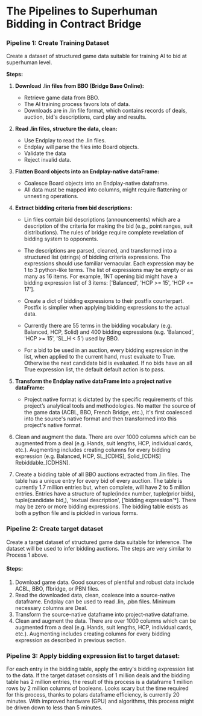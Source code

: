 # The Pipelines to Superhuman Bidding in  Contract Bridge

### **Pipeline 1: Create Training Dataset**

Create a dataset of structured game data suitable for training AI to bid at superhuman level.

**Steps:**

1. **Download .lin files from BBO (Bridge Base Online):**

   - Retrieve game data from BBO.
   - The AI training process favors lots of data.
   - Downloads are in .lin file format, which contains records of deals, auction, bid's descriptions, card play and results.

2. **Read .lin files, structure the data, clean:**

   - Use Endplay to read the .lin files.
   - Endplay will parse the files into Board objects.
   - Validate the data
   - Reject invalid data.

3. **Flatten Board objects into an Endplay-native dataFrame:**

   - Coalesce Board objects into an Endplay-native dataframe.
   - All data must be mapped into columns, might require flattening or unnesting operations.

4. **Extract bidding criteria from bid descriptions:**

   - Lin files contain bid descriptions (announcements) which are a description of the criteria for making the bid (e.g., point ranges, suit distributions). The rules of bridge require complete revelation of bidding system to opponents.

   - The descriptions are parsed, cleaned, and transformed into a structured list (strings) of bidding criteria expressions. The expressions should use familiar vernacular. Each expression may be 1 to 3 python-like terms. The list of expressions may be empty or as many as 16 items. For example, 1NT opening bid might have a bidding expression list of 3 items: ['Balanced', 'HCP >= 15', 'HCP <= 17'].
  
   - Create a dict of bidding expressions to their postfix counterpart. Postfix is simplier when applying bidding expressions to the actual data.

   - Currently there are 55 terms in the bidding vocabulary (e.g. Balanced, HCP, Solid) and 400 bidding expressions (e.g. 'Balanced', 'HCP >= 15', 'SL_H < 5') used by BBO.

   - For a bid to be used in an auction, every bidding expression in the list, when applied to the current hand, must evaluate to True. Otherwise the next candidate bid is evaluated. If no bids have an all True expression list, the default default action is to pass.

5. **Transform the Endplay native dataFrame into a project native dataFrame:**

   - Project native format is dictated by the specific requirements of this project’s analytical tools and methodologies. No matter the source of the game data (ACBL, BBO, French Bridge, etc.), it's first coalesced into the source's native format and then transformed into this project's native format.

6. Clean and augment the data. There are over 1000 columns which can be augmented from a deal (e.g. Hands, suit lengths, HCP, individual cards, etc.). Augmenting includes creating columns for every bidding expression (e.g. Balanced, HCP, SL\_[CDHS], Solid\_[CDHS] Rebiddable\_[CDHSN].

7. Create a bidding table of all BBO auctions extracted from .lin files. The table has a unique entry for every bid of every auction. The table is currently 1.7 million entries but, when complete, will have 2 to 5 million entries. Entries have a structure of tuple(index number, tuple(prior bids), tuple(candidate bid,), 'textual description', ['bidding expression'*]. There may be zero or more bidding expressions. The bidding table exists as both a python file and is pickled in various forms.


### **Pipeline 2: Create target dataset**

Create a target dataset of structured game data suitable for inference. The dataset will be used to infer bidding auctions. The steps are very similar to Process 1 above.

#### **Steps:**

1. Download game data. Good sources of plentiful and robust data include ACBL, BBO, ffbridge, or PBN files.
2. Read the downloaded data, clean, coalesce into a source-native dataframe. Endplay can be used to read .lin, .pbn files. Minimum necessary columns are Deal.
3. Transform the source-native dataframe into project-native dataframe.
4. Clean and augment the data. There are over 1000 columns which can be augmented from a deal (e.g. Hands, suit lengths, HCP, individual cards, etc.). Augmenting includes creating columns for every bidding expression as described in previous section.

### **Pipeline 3: Apply bidding expression list to target dataset:**

For each entry in the bidding table, apply the entry's bidding expression list to the data. If the target dataset consists of 1 million deals and the bidding table has 2 million entries, the result of this process is a dataframe 1 million rows by 2 million columns of booleans. Looks scary but the time required for this process, thanks to polars dataframe efficiency, is currently 20 minutes. With improved hardware (GPU) and algorithms, this process might be driven down to less than 5 minutes.





